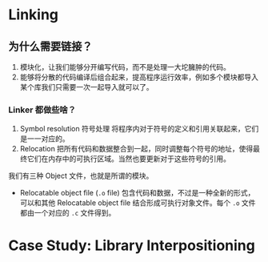 # Linking

## 为什么需要链接？

1. 模块化，让我们能够分开编写代码，而不是处理一大坨臃肿的代码。
2. 能够将分散的代码编译后组合起来，提高程序运行效率，例如多个模块都导入某个库我们只需要一次一起导入就可以了。

### Linker 都做些啥？

1. Symbol resolution 符号处理
   将程序内对于符号的定义和引用关联起来，它们是一一对应的。
2. Relocation
   把所有代码和数据整合到一起，同时调整每个符号的地址，使得最终它们在内存中的可执行区域。当然也要更新对于这些符号的引用。

我们有三种 Object 文件，也就是所谓的模块。

- Relocatable object file (`.o` file)
  包含代码和数据，不过是一种全新的形式，可以和其他 Relocatable object file 结合形成可执行对象文件。每个 `.o` 文件都由一个对应的 `.c` 文件得到。

# Case Study: Library Interpositioning
